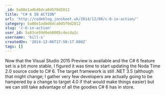 ```yaml
---
_id: 5a88e1adbd6dca0d5f0d2812
title: "C# 6 IN ACTION"
url: 'http://codeblog.jonskeet.uk/2014/12/08/c-6-in-action/'
category: 5a88e1adbd6dca0d5f0d2812
slug: 'c-6-in-action'
user_id: 5a83ce59d6eb0005c4ecda2c
username: 'bill-s'
createdOn: '2014-12-06T17:58:17.000Z'
tags: []
---
```


Now that the Visual Studio 2015 Preview is available and the C# 6 feature set is a bit more stable, I figured it was time to start updating the Noda Time 2.0 source code to C# 6. The target framework is still .NET 3.5 (although that might change; I gather very few developers are actually going to be hampered by a change to target 4.0 if that would make things easier) but we can still take advantage of all the goodies C# 6 has in store.

